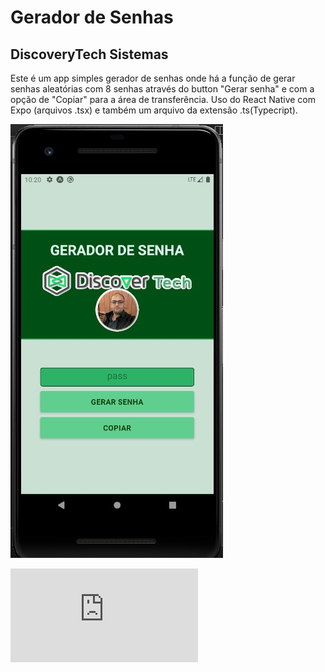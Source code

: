 
# Gerador de Senhas
## DiscoveryTech Sistemas

Este é um app simples gerador de senhas onde há a função de gerar senhas aleatórias com 8 senhas através do button "Gerar senha" e com a opção de "Copiar" para a área de transferência. Uso do React Native com Expo (arquivos .tsx) e também um arquivo da extensão .ts(Typecript).

![App Screen](https://raw.githubusercontent.com/herbetdesign/reactnative/main/assets/tela%20celular.jpg)

![Download (.rar)](https://github.com/herbetdesign/reactnative/raw/main/gerador_de_senhas.rar)
